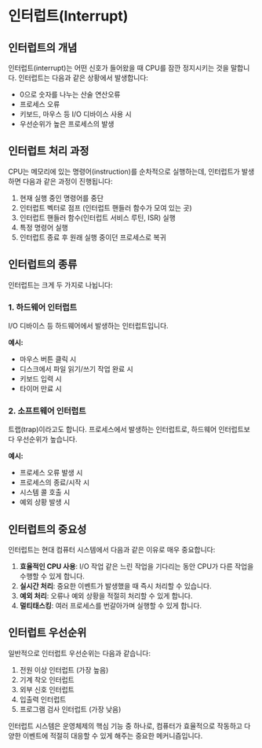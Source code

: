# 인터럽트(Interrupt)

## 인터럽트의 개념

인터럽트(interrupt)는 어떤 신호가 들어왔을 때 CPU를 잠깐 정지시키는 것을 말합니다. 인터럽트는 다음과 같은 상황에서 발생합니다:

- 0으로 숫자를 나누는 산술 연산오류
- 프로세스 오류
- 키보드, 마우스 등 I/O 디바이스 사용 시
- 우선순위가 높은 프로세스의 발생

## 인터럽트 처리 과정

CPU는 메모리에 있는 명령어(instruction)를 순차적으로 실행하는데, 인터럽트가 발생하면 다음과 같은 과정이 진행됩니다:

1. 현재 실행 중인 명령어를 중단
2. 인터럽트 벡터로 점프 (인터럽트 핸들러 함수가 모여 있는 곳)
3. 인터럽트 핸들러 함수(인터럽트 서비스 루틴, ISR) 실행
4. 특정 명령어 실행
5. 인터럽트 종료 후 원래 실행 중이던 프로세스로 복귀

## 인터럽트의 종류

인터럽트는 크게 두 가지로 나뉩니다:

### 1. 하드웨어 인터럽트

I/O 디바이스 등 하드웨어에서 발생하는 인터럽트입니다.

**예시:**

- 마우스 버튼 클릭 시
- 디스크에서 파일 읽기/쓰기 작업 완료 시
- 키보드 입력 시
- 타이머 만료 시

### 2. 소프트웨어 인터럽트

트랩(trap)이라고도 합니다. 프로세스에서 발생하는 인터럽트로, 하드웨어 인터럽트보다 우선순위가 높습니다.

**예시:**

- 프로세스 오류 발생 시
- 프로세스의 종료/시작 시
- 시스템 콜 호출 시
- 예외 상황 발생 시

## 인터럽트의 중요성

인터럽트는 현대 컴퓨터 시스템에서 다음과 같은 이유로 매우 중요합니다:

1. **효율적인 CPU 사용**: I/O 작업 같은 느린 작업을 기다리는 동안 CPU가 다른 작업을 수행할 수 있게 합니다.
2. **실시간 처리**: 중요한 이벤트가 발생했을 때 즉시 처리할 수 있습니다.
3. **예외 처리**: 오류나 예외 상황을 적절히 처리할 수 있게 합니다.
4. **멀티태스킹**: 여러 프로세스를 번갈아가며 실행할 수 있게 합니다.

## 인터럽트 우선순위

일반적으로 인터럽트 우선순위는 다음과 같습니다:

1. 전원 이상 인터럽트 (가장 높음)
2. 기계 착오 인터럽트
3. 외부 신호 인터럽트
4. 입출력 인터럽트
5. 프로그램 검사 인터럽트 (가장 낮음)

인터럽트 시스템은 운영체제의 핵심 기능 중 하나로, 컴퓨터가 효율적으로 작동하고 다양한 이벤트에 적절히 대응할 수 있게 해주는 중요한 메커니즘입니다.
